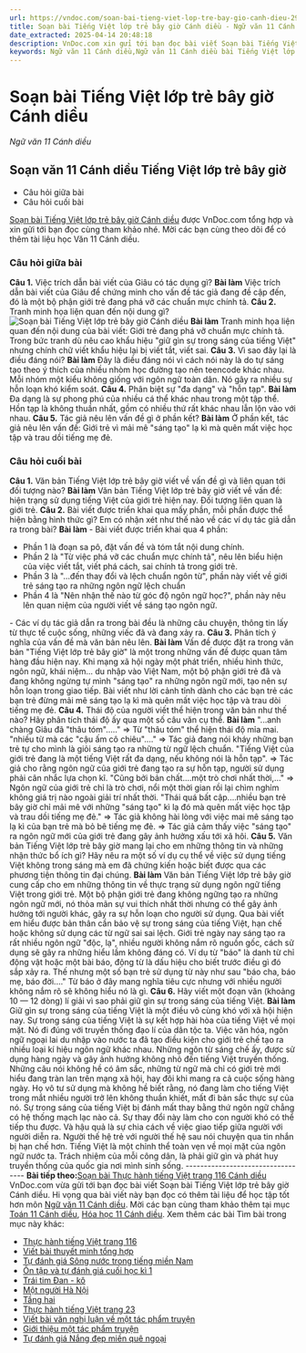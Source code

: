 ```yaml
---
url: https://vndoc.com/soan-bai-tieng-viet-lop-tre-bay-gio-canh-dieu-298402
title: Soạn bài Tiếng Việt lớp trẻ bây giờ Cánh diều - Ngữ văn 11 Cánh diều - VnDoc.com
date_extracted: 2025-04-14 20:48:18
description: VnDoc.com xin gửi tới bạn đọc bài viết Soạn bài Tiếng Việt lớp trẻ bây giờ Cánh diều để bạn đọc cùng tham khảo nhé.
keywords: Ngữ văn 11 Cánh diều,Ngữ văn 11 Cánh diều bài Tiếng Việt lớp trẻ bây giờ,Soạn văn 11 Cánh diều,văn 11 Cánh diều,soạn văn 11,soạn bài 11 cánh diều,ngữ văn 11 cd,Soạn bài Tiếng Việt lớp trẻ bây giờ Cánh diều,Soạn bài Tiếng Việt lớp trẻ bây giờ,Soạn văn Tiếng Việt lớp trẻ bây giờ,Tiếng Việt lớp trẻ bây giờ
---
```


# Soạn bài Tiếng Việt lớp trẻ bây giờ Cánh diều
 _Ngữ văn 11 Cánh diều_
## Soạn văn 11 Cánh diều Tiếng Việt lớp trẻ bây giờ
  * Câu hỏi giữa bài
  * Câu hỏi cuối bài

[Soạn bài Tiếng Việt lớp trẻ bây giờ Cánh diều](<https://vndoc.com/soan-bai-tieng-viet-lop-tre-bay-gio-canh-dieu-298402>) được VnDoc.com tổng hợp và xin gửi tới bạn đọc cùng tham khảo nhé. Mời các bạn cùng theo dõi để có thêm tài liệu học Văn 11 Cánh diều.
### Câu hỏi giữa bài
**Câu 1.** Việc trích dẫn bài viết của Giâu có tác dụng gì?
**Bài làm**
Việc trích dẫn bài viết của Giâu để chứng minh cho vấn đề tác giả đang đề cập đến, đó là một bộ phận giới trẻ đang phá vỡ các chuẩn mực chính tả.
**Câu 2.** Tranh minh họa liện quan đến nội dung gì?
![Soạn bài Tiếng Việt lớp trẻ bây giờ Cánh diều](https://i.vdoc.vn/data/image/2023/06/05/soan-bai-tieng-viet-lop-tre-bay-gio-canh-dieu-1.jpg)
**Bài làm**
Tranh minh họa liện quan đến nội dung của bài viết: Giới trẻ đang phá vỡ chuẩn mực chính tả. Trong bức tranh dù nêu cao khẩu hiệu "giữ gìn sự trong sáng của tiếng Việt" nhưng chính chữ viết khẩu hiệu lại bị viết tắt, viết sai.
**Câu 3.** Vì sao đây lại là điều đáng nói?
**Bài làm**
Đây là điều đáng nói vì cách nói này là do tự sáng tạo theo ý thích của nhiều nhòm học đường tạo nên teencode khác nhau. Mỗi nhóm một kiểu không giống với ngôn ngữ toàn dân. Nó gây ra nhiều sự hỗn loạn khó kiểm soát.
**Câu 4.** Phân biệt sự "đa dạng" và "hỗn tạp".
**Bài làm**
Đa dạng là sự phong phú của nhiều cá thể khác nhau trong một tập thể.
Hồn tạp là không thuần nhất, gồm có nhiều thứ rất khác nhau lẫn lộn vào với nhau.
**Câu 5.** Tác giả nêu lên vấn đề gì ở phần kết?
**Bài làm**
Ở phần kết, tác giả nêu lên vấn đề: Giới trẻ vì mải mê "sáng tạo" lạ kì mà quên mất việc học tập và trau dồi tiếng mẹ đẻ.
### Câu hỏi cuối bài
**Câu 1.** Văn bản Tiếng Việt lớp trẻ bây giờ viết về vấn đề gì và liên quan tới đối tượng nào?
**Bài làm**
Văn bản Tiếng Việt lớp trẻ bây giờ viết về vấn đề: hiện trạng sử dụng tiếng Việt của giới trẻ hiện nay.
Đối tượng liên quan là giới trẻ.
**Câu 2.** Bài viết được triển khai qua mấy phần, mỗi phần được thể hiện bằng hình thức gì? Em có nhận xét như thế nào về các ví dụ tác giả dẫn ra trong bài?
**Bài làm**
\- Bài viết được triển khai qua 4 phần:
  * Phần 1 là đoạn sa pô, đặt vấn đề và tóm tắt nội dung chính.
  * Phần 2 là "Từ việc phá vỡ các chuẩn mực chính tả", nêu lên biểu hiện của việc viết tắt, viết phá cách, sai chính tả trong giới trẻ.
  * Phần 3 là "...đến thay đổi và lệch chuẩn ngôn từ", phần này viết về giới trẻ sáng tạo ra những ngôn ngữ lệch chuẩn
  * Phần 4 là "Nên nhận thế nào từ góc độ ngôn ngữ học?", phần này nêu lên quan niệm của người viết về sáng tạo ngôn ngữ.

\- Các ví dụ tác giả dẫn ra trong bài đều là những câu chuyện, thông tin lấy từ thực tế cuộc sống, những viếc đã và đang xảy ra.
**Câu 3.** Phân tích ý nghĩa của vấn đề mà văn bản nêu lên.
**Bài làm**
Vấn đề được đặt ra trong văn bản "Tiếng Việt lớp trẻ bây giờ" là một trong những vấn đề được quan tâm hàng đầu hiện nay. Khi mạng xã hội ngày một phát triển, nhiều hình thức, ngôn ngữ, khái niệm... du nhập vào Việt Nam, một bộ phận giới trẻ đã và đang không ngừng tự mình "sáng tạo" ra những ngôn ngữ mới, tạo nên sự hỗn loạn trong giao tiếp. Bài viết như lời cảnh tỉnh dành cho các bạn trẻ các bạn trẻ đừng mải mê sáng tạo lạ kì mà quên mất việc học tập và trau dòi tiếng mẹ đẻ.
**Câu 4.** Thái độ của người viết thể hiện trong văn bản như thế nào? Hãy phân tích thái độ ấy qua một số câu văn cụ thể.
**Bài làm**
"...anh chàng Giâu đã "thâu tóm"....." => Từ "thâu tóm" thể hiện thái độ mỉa mai.
"nhiều từ mà các "cậu ấm cô chiêu"...." => Tác giả đang nói kháy những bạn trẻ tự cho mình là giỏi sáng tạo ra những từ ngữ lệch chuẩn.
"Tiếng Việt của giới trẻ đang là một tiếng Việt rất đa dạng, nếu không nói là hỗn tạp". => Tác giả cho rằng ngôn ngữ của giới trẻ đang tạo ra sự hỗn tạp, người sử dụng phải cân nhắc lựa chọn kĩ.
"Cũng bởi bản chất....một trò chơi nhất thời,..." => Ngôn ngữ của giới trẻ chỉ là trò chơi, nổi một thời gian rồi lại chìm nghỉm không giá trị nào ngoài giải trí nhất thời.
"Thái quá bất cập....nhiều bạn trẻ bây giờ chỉ mải mê với những "sáng tạo" kì lạ đó mà quên mất việc học tập và trau dồi tiếng mẹ đẻ." => Tác giả không hài lòng với việc mai mê sáng tạo lạ kì của bạn trẻ mà bỏ bê tiếng mẹ đẻ.
=> Tác giả cảm thấy việc "sáng tạo" ra ngôn ngữ mới của giới trẻ đang gây ảnh hưởng xấu tới xã hôi.
**Câu 5.** Văn bản Tiếng Việt lớp trẻ bây giờ mang lại cho em những thông tin và những nhận thức bổ ích gì? Hãy nêu ra một số ví dụ cụ thể về việc sử dụng tiếng Việt không trong sáng mà em đã chứng kiến hoặc biết được qua các phương tiện thông tin đại chúng.
**Bài làm**
Văn bản Tiếng Việt lớp trẻ bây giờ cung cấp cho em những thông tin về thực trạng sử dụng ngôn ngữ tiếng Việt trong giới trẻ. Một bộ phận giới trẻ đang không ngững tạo ra những ngôn ngữ mới, nó thỏa mãn sự vui thích nhất thời nhưng có thể gây ảnh hưởng tới người khác, gây ra sự hỗn loạn cho người sử dụng. Qua bài viết em hiểu được bản thân cần bảo vệ sự trong sáng của tiếng Việt, hạn chế hoặc không sử dụng các từ ngữ sai sai lệch.
Giới trẻ ngày nay sáng tạo ra rất nhiều ngôn ngữ "độc, lạ", nhiều người không nắm rõ nguồn gốc, cách sử dụng sẽ gây ra những hiểu lầm không đáng có. Ví dụ từ "báo" là danh từ chỉ động vật hoặc một bài báo, động từ là dấu hiệu cho biết trước điều gì đó sắp xảy ra. Thế nhưng một số bạn trẻ sử dụng từ này như sau "báo cha, báo mẹ, báo đời...." Từ báo ở đây mang nghĩa tiêu cực nhưng với nhiều người không nắm rõ sẽ không hiểu nó là gì.
**Câu 6.** Hãy viết một đoạn văn \(khoảng 10 — 12 dòng\) lí giải vì sao phải giữ gìn sự trong sáng của tiếng Việt.
**Bài làm**
Giữ gìn sự trong sáng của tiếng Việt là một điều vô cùng khó với xã hội hiện nay. Sự trong sáng của tiếng Việt là sự kết hợp hài hòa của tiếng Việt về mọi mặt. Nó đi đúng với truyền thống đạo lí của dân tộc ta. Việc văn hóa, ngôn ngữ ngoại lai du nhập vào nước ta đã tạo điều kiện cho giới trẻ chế tạo ra nhiều loại kí hiệu ngôn ngữ khác nhau. Những ngôn từ sáng chế ấy, được sử dụng hàng ngày và gây ảnh hưởng không nhỏ đến tiếng Việt truyền thống. Những câu nói không hề có âm sắc, những từ ngữ mà chỉ có giới trẻ mới hiểu đang tràn lan trên mạng xã hội, hay đôi khi mang ra cả cuộc sống hàng ngày. Họ vô tư sử dụng mà không hề biết rằng, nó đang làm cho tiếng Việt trong mắt nhiều người trở lên không thuần khiết, mất đi bản sắc thực sự của nó. Sự trong sáng của tiếng Việt bị đánh mất thay bằng thứ ngôn ngữ chẳng có hệ thống mạch lạc nào cả. Sự thay đổi này làm cho con người khó có thể tiếp thu được. Và hậu quả là sự chia cách về việc giao tiếp giữa người với người diễn ra. Người thế hệ trẻ với người thế hệ sau nói chuyện qua tin nhắn bị hạn chế hơn. Tiếng Việt là một chỉnh thể toàn vẹn về mọi mặt của ngôn ngữ nước ta. Trách nhiệm của mỗi công dân, là phải giữ gìn và phát huy truyền thống của quốc gia nơi mình sinh sống.
\----------------------------------
**Bài tiếp theo:**[Soạn bài Thực hành tiếng Việt trang 116 Cánh diều](<https://vndoc.com/soan-bai-thuc-hanh-tieng-viet-trang-116-canh-dieu-298404>)
VnDoc.com vừa gửi tới bạn đọc bài viết Soạn bài Tiếng Việt lớp trẻ bây giờ Cánh diều. Hi vọng qua bài viết này bạn đọc có thêm tài liệu để học tập tốt hơn môn [Ngữ văn 11 Cánh diều](<https://vndoc.com/ngu-van-11-canh-dieu>). Mời các bạn cùng tham khảo thêm tại mục [Toán 11 Cánh diều](<https://vndoc.com/toan-11-canh-dieu>), [Hóa học 11 Cánh diều](<https://vndoc.com/hoa-hoc-11-canh-dieu>).
Xem thêm các bài Tìm bài trong mục này khác:
  * [Thực hành tiếng Việt trang 116](</soan-bai-thuc-hanh-tieng-viet-trang-116-canh-dieu-298404>)
  * [Viết bài thuyết minh tổng hợp](</soan-bai-viet-bai-thuyet-minh-tong-hop-canh-dieu-298443>)
  * [Tự đánh giá Sông nước trong tiếng miền Nam](</soan-bai-tu-danh-gia-song-nuoc-trong-tieng-mien-nam-canh-dieu-298445>)
  * [Ôn tập và tự đánh giá cuối học kì 1](</soan-bai-on-tap-va-tu-danh-gia-cuoi-hoc-ki-1-canh-dieu-298450>)
  * [Trái tim Đan - kô](</soan-bai-trai-tim-dan-ko-canh-dieu-306960>)
  * [Một người Hà Nội](</soan-bai-mot-nguoi-ha-noi-canh-dieu-306968>)
  * [Tầng hai](</soan-bai-tang-hai-canh-dieu-306970>)
  * [Thực hành tiếng Việt trang 23](</soan-bai-thuc-hanh-tieng-viet-trang-23-canh-dieu-306980>)
  * [Viết bài văn nghị luận về một tác phẩm truyện](</soan-bai-viet-bai-van-nghi-luan-ve-mot-tac-pham-truyen-canh-dieu-306983>)
  * [Giới thiệu một tác phẩm truyện](</soan-bai-gioi-thieu-mot-tac-pham-truyen-canh-dieu-306987>)
  * [Tự đánh giá Nắng đẹp miền quê ngoại](</soan-bai-tu-danh-gia-nang-dep-mien-que-ngoai-canh-dieu-307069>)

